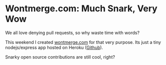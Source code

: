 # Wontmerge.com: Much Snark, Very Wow

We all love denying pull requests, so why waste time with words?

This weekend I created [wontmerge.com](http://wontmerge.com) for that very purpose. Its just a tiny nodejs/express app hosted on Heroku ([Github](https:/github.com/spmurrayzzz/wontmerge.com)).

Snarky open source contributions are still cool, right?